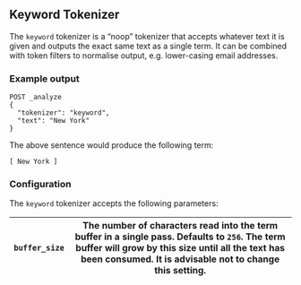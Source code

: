 ## Keyword Tokenizer

The `keyword` tokenizer is a “noop” tokenizer that accepts whatever text it is given and outputs the exact same text as a single term. It can be combined with token filters to normalise output, e.g. lower-casing email addresses.

### Example output
    
    
    POST _analyze
    {
      "tokenizer": "keyword",
      "text": "New York"
    }

The above sentence would produce the following term:
    
    
    [ New York ]

### Configuration

The `keyword` tokenizer accepts the following parameters:

`buffer_size`| The number of characters read into the term buffer in a single pass. Defaults to `256`. The term buffer will grow by this size until all the text has been consumed. It is advisable not to change this setting.     
---|---
